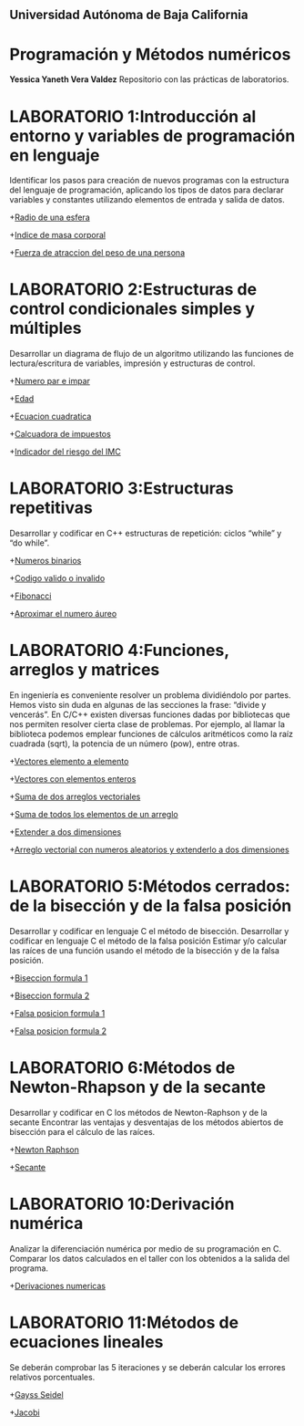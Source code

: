 ## Universidad Autónoma de Baja California
# Programación y Métodos numéricos
**Yessica Yaneth Vera Valdez**
Repositorio con las prácticas de laboratorios.

# LABORATORIO 1:Introducción al entorno y variables de programación en lenguaje

Identificar los pasos para creación de nuevos programas con la estructura del lenguaje de programación, aplicando los tipos de datos para declarar variables y constantes utilizando elementos de entrada y salida de datos.


+[Radio de una esfera](https://github.com/yessicavera/ProyectoFinal_PyMN/blob/main/lab%201%20radio%20de%20una%20esfera.cpp)

+[Indice de masa corporal](https://github.com/yessicavera/ProyectoFinal_PyMN/blob/main/lab%201%20IMC.cpp)

+[Fuerza de atraccion del peso de una persona](https://github.com/yessicavera/ProyectoFinal_PyMN/blob/main/lab%201%20fuerza.cpp)

# LABORATORIO 2:Estructuras de control condicionales simples y múltiples

Desarrollar un diagrama de flujo de un algoritmo utilizando las funciones de lectura/escritura de variables, impresión y estructuras de control.

+[Numero par e impar](https://github.com/yessicavera/ProyectoFinal_PyMN/blob/main/lab%202%20par%20o%20impar.cpp)

+[Edad](https://github.com/yessicavera/ProyectoFinal_PyMN/blob/main/lab%202%20edad.cpp)

+[Ecuacion cuadratica](https://github.com/yessicavera/ProyectoFinal_PyMN/blob/main/lab%202%20formula%20general.cpp)

+[Calcuadora de impuestos](https://github.com/yessicavera/ProyectoFinal_PyMN/blob/main/lab%202%20tarifa%20final.cpp)

+[Indicador del riesgo del IMC](https://github.com/yessicavera/ProyectoFinal_PyMN/blob/main/Lab%202%20salud.cpp)

# LABORATORIO 3:Estructuras repetitivas

Desarrollar y codificar en C++ estructuras de repetición: ciclos “while” y “do while”.

+[Numeros binarios](https://github.com/yessicavera/ProyectoFinal_PyMN/blob/main/Lab%203%20a..cpp)

+[Codigo valido o invalido](https://github.com/yessicavera/ProyectoFinal_PyMN/blob/main/lab%203%20b..cpp)

+[Fibonacci](https://github.com/yessicavera/ProyectoFinal_PyMN/blob/main/lab%203%20c..cpp)

+[Aproximar el numero áureo](https://github.com/yessicavera/ProyectoFinal_PyMN/blob/main/lab%203%20d..cpp)

# LABORATORIO 4:Funciones, arreglos y matrices

En ingeniería es conveniente resolver un problema dividiéndolo por partes. Hemos visto sin duda en algunas de las secciones la frase: “divide y vencerás”. En C/C++ existen diversas funciones dadas por bibliotecas que nos permiten resolver cierta clase de problemas. Por ejemplo, al llamar la biblioteca podemos emplear funciones de cálculos aritméticos como la raíz cuadrada (sqrt), la potencia de un número (pow), entre otras.

+[Vectores elemento a elemento](https://github.com/yessicavera/ProyectoFinal_PyMN/blob/main/lab%204%20a..cpp)

+[Vectores con elementos enteros](https://github.com/yessicavera/ProyectoFinal_PyMN/blob/main/lab%204%20b..cpp)

+[Suma de dos arreglos vectoriales](https://github.com/yessicavera/ProyectoFinal_PyMN/blob/main/lab%204%20c..cpp)

+[Suma de todos los elementos de un arreglo](https://github.com/yessicavera/ProyectoFinal_PyMN/blob/main/lab%204%20d..cpp)

+[Extender a dos dimensiones](https://github.com/yessicavera/ProyectoFinal_PyMN/blob/main/lab%204%20e..cpp)

+[Arreglo vectorial con numeros aleatorios y extenderlo a dos dimensiones](https://github.com/yessicavera/ProyectoFinal_PyMN/blob/main/lab%204%20f..cpp)

# LABORATORIO 5:Métodos cerrados: de la bisección y de la falsa posición

Desarrollar y codificar en lenguaje C el método de bisección. Desarrollar y codificar en lenguaje C el método de la falsa posición Estimar y/o calcular las raíces de una función usando el método de la bisección y de la falsa posición.

+[Biseccion formula 1](https://github.com/yessicavera/ProyectoFinal_PyMN/blob/main/lab%205%20a..cpp)

+[Biseccion formula 2](https://github.com/yessicavera/ProyectoFinal_PyMN/blob/main/lab%205%20b..cpp)

+[Falsa posicion formula 1](https://github.com/yessicavera/ProyectoFinal_PyMN/blob/main/lab%205%20c..cpp)

+[Falsa posicion formula 2](https://github.com/yessicavera/ProyectoFinal_PyMN/blob/main/lab%205%20d..cpp)

# LABORATORIO 6:Métodos de Newton-Rhapson y de la secante

Desarrollar y codificar en C los métodos de Newton-Raphson y de la secante Encontrar las ventajas y desventajas de los métodos abiertos de bisección para el cálculo de las raíces.

+[Newton Raphson](https://github.com/yessicavera/ProyectoFinal_PyMN/blob/main/lab%206%20a..cpp)

+[Secante](https://github.com/yessicavera/ProyectoFinal_PyMN/blob/main/lab%206%20b..cpp)

# LABORATORIO 10:Derivación numérica

Analizar la diferenciación numérica por medio de su programación en C. Comparar los datos calculados en el taller con los obtenidos a la salida del programa.

+[Derivaciones numericas](https://github.com/yessicavera/ProyectoFinal_PyMN/blob/main/lab%2010%20a.cpp)

# LABORATORIO 11:Métodos de ecuaciones lineales

Se deberán comprobar las 5 iteraciones y se deberán calcular los errores relativos porcentuales.

+[Gayss Seidel](https://github.com/yessicavera/ProyectoFinal_PyMN/blob/main/lab%2011%20a.cpp)

+[Jacobi](https://github.com/yessicavera/ProyectoFinal_PyMN/blob/main/Lab%2011%20b.cpp)

